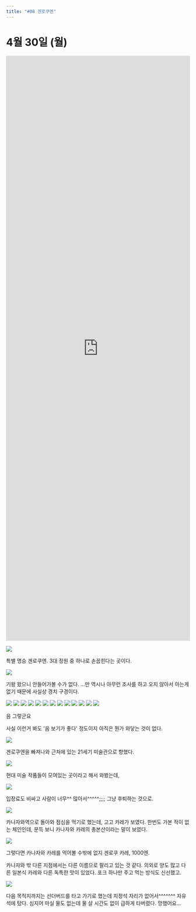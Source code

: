 ```yaml
---
title: "#08 겐로쿠엔"
---
```


# 4월 30일 (월)

<iframe src="https://www.google.com/maps/embed?pb=!1m18!1m12!1m3!1d3204.667564426673!2d136.66046281576334!3d36.562127779998306!2m3!1f0!2f0!3f0!3m2!1i1024!2i768!4f13.1!3m3!1m2!1s0x5ff83383f9b25905%3A0x970a7b3df003f2e4!2z6rKQ66Gc7L-g7JeU!5e0!3m2!1sko!2sjp!4v1528298735316" style="width: 100%; height: 40vh" frameborder="0" style="border:0" allowfullscreen></iframe>

![](/photos/180427-chubu/08_01.jpg)

특별 명승 겐로쿠엔.
3대 정원 중 하나로 손꼽힌다는 곳이다.

![](/photos/180427-chubu/08_02.jpg)

기왕 왔으니 안들어가볼 수가 없다.
...만 역시나 아무런 조사를 하고 오지 않아서 아는게 없기 때문에 사실상 경치 구경이다.

![](/photos/180427-chubu/08_03.jpg)
![](/photos/180427-chubu/08_04.jpg)
![](/photos/180427-chubu/08_05.jpg)
![](/photos/180427-chubu/08_06.jpg)
![](/photos/180427-chubu/08_07.jpg)
![](/photos/180427-chubu/08_08.jpg)
![](/photos/180427-chubu/08_09.jpg)
![](/photos/180427-chubu/08_10.jpg)
![](/photos/180427-chubu/08_11.jpg)
![](/photos/180427-chubu/08_12.jpg)
![](/photos/180427-chubu/08_13.jpg)
![](/photos/180427-chubu/08_14.jpg)
![](/photos/180427-chubu/08_15.jpg)

음 그렇군요

사실 이런거 봐도 '음 보기가 좋다' 정도이지 아직은 뭔가 와닿는 것이 없다.

![](/photos/180427-chubu/08_16.jpg)

겐로쿠엔을 빠져나와 근처에 있는 21세기 미술관으로 향했다.

![](/photos/180427-chubu/08_17.jpg)

현대 미술 작품들이 모여있는 곳이라고 해서 와봤는데,

![](/photos/180427-chubu/08_19.jpg)

입장료도 비싸고 사람이 너무^^ 많아서^^^^^;;;;
그냥 후퇴하는 것으로.

![](/photos/180427-chubu/08_20.jpg)

카나자와역으로 돌아와 점심을 먹기로 했는데, 고고 카레가 보였다.
한번도 가본 적이 없는 체인인데, 문득 보니 카나자와 카레의 총본산이라는 말이 보였다.

![](/photos/180427-chubu/08_21.jpg)

그렇다면 카나자와 카레를 먹어볼 수밖에 없지
겐로쿠 카레, 1000엔.

카나자와 밖 다른 지점에서는 다른 이름으로 팔리고 있는 것 같다.
의외로 양도 많고 다른 일본식 카레와 다른 독특한 맛이 있었다.
포크 하나만 주고 먹는 방식도 신선했고.

![](/photos/180427-chubu/08_22.jpg)

다음 목적지까지는 선더버드를 타고 가기로 했는데 지정석 자리가 없어서^^^^^^^ 자유석에 탔다.
심지어 마실 물도 없는데 물 살 시간도 없이 급하게 타버렸다.
망했어요...
